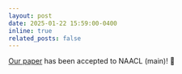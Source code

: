 ```yaml
---
layout: post
date: 2025-01-22 15:59:00-0400
inline: true
related_posts: false
---
```


[Our paper](https://openreview.net/pdf?id=s7lzZpAW7T) has been accepted to NAACL (main)! :tada: